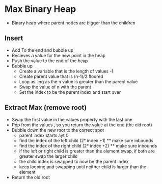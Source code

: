# Max Binary Heap

- Binary heap where parent nodes are bigger than the children

## Insert

- Add To the end and bubble up
- Recieves a value for the new point in the heap
- Push the value to the end of the heap
- Bubble up
  - Create a variable that is the length of values -1
  - Create parent value that is (n-1)/2 floored
  - Loop as ling as the n value is greater than the parent value
  - Swap the value of n with the parent
  - Set the index to be the parent index and start over

## Extract Max (remove root)

- Swap the first value in the values property with the last one
- Pop from the values , so you return the value at the end (the old root)
- Bubble down the new root to the correct spot
  - parent index starts ayt 0
  - find the index of the left child (2\* index +1) \*\* make sure inbounds
  - find the index of the right child (2\* index +2) \*\* make sure inbounds
  - if the left or right child is greater than the element swap, if both are greater swap the larger child
  - the child index is swapped to now be the parent index
  - keep looping and swapping until neither child is larger than the element
- Return the old root
